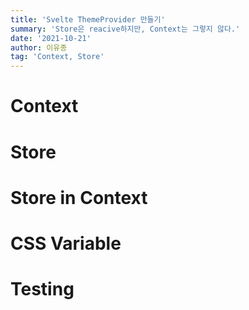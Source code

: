 ```yaml
---
title: 'Svelte ThemeProvider 만들기'
summary: 'Store은 reacive하지만, Context는 그렇지 않다.'
date: '2021-10-21'
author: 이유종
tag: 'Context, Store'
---
```


# Context
# Store
# Store in Context
# CSS Variable
# Testing
